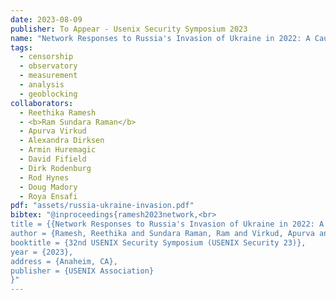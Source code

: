 ```yaml
---
date: 2023-08-09
publisher: To Appear - Usenix Security Symposium 2023
name: "Network Responses to Russia's Invasion of Ukraine in 2022: A Cautionary Tale for Internet Freedom"
tags:
  - censorship
  - observatory
  - measurement
  - analysis
  - geoblocking
collaborators:
  - Reethika Ramesh
  - <b>Ram Sundara Raman</b>
  - Apurva Virkud
  - Alexandra Dirksen
  - Armin Huremagic
  - David Fifield
  - Dirk Rodenburg
  - Rod Hynes
  - Doug Madory
  - Roya Ensafi
pdf: "assets/russia-ukraine-invasion.pdf"
bibtex: "@inproceedings{ramesh2023network,<br>
title = {{Network Responses to Russia's Invasion of Ukraine in 2022: A Cautionary Tale for Internet Freedom}},<br>
author = {Ramesh, Reethika and Sundara Raman, Ram and Virkud, Apurva and Dirksen, Alexandra and Huremagic, Armin and Fifield, David and Rodenburg, Dirk and Hynes, Rod and Madory, Doug and Ensafi, Roya},<br>
booktitle = {32nd USENIX Security Symposium (USENIX Security 23)},
year = {2023},
address = {Anaheim, CA},
publisher = {USENIX Association}
}"
---
```

